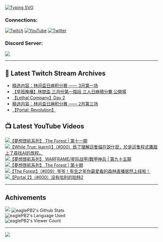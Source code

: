 <!--### Hello people, I'm EaglePB2 - The one who building something for fun 👋
Thank you for standby for this profile.   
The purpose of this profile is coming soon.   
You may come back later, as you wish if this readme.md is updated.   -->

<a href="https://git.io/typing-svg"><img src="https://readme-typing-svg.herokuapp.com?font=Fira+Code&duration=1000&pause=5000&vCenter=true&random=false&width=500&lines=%F0%9F%91%8B+Hello+Everyone%2C+I'm+EaglePB2.;%F0%9F%99%87+Thank+you+for+stopping+by+my+profile.+;%F0%9F%94%AD+%3D%3D%3D%3D+%F0%9F%94%AD;%F0%9F%91%8B+%E4%BD%A0%E5%A5%BD%EF%BC%8C%E6%AD%A1%E8%BF%8E%E4%BE%86%E5%88%B0%E6%88%91%E7%9A%84%E4%BB%A3%E7%A2%BC%E5%BA%AB%E3%80%82;%F0%9F%99%87+%E6%84%9F%E8%AC%9D%E5%89%8D%E4%BE%86%E5%8F%83%E8%A7%80%E5%B0%8F%E5%B1%8B+owo~" alt="Typing SVG" /></a>

### Connections:

[![Twitch](https://img.shields.io/badge/Twitch-9347FF?style=flat-square&logo=twitch&logoColor=white)](https://www.twitch.tv/eaglepb2)
[![YouTube](https://img.shields.io/badge/YouTube-%23FF0000.svg?style=flat-square&logo=YouTube&logoColor=white)](https://www.youtube.com/eaglepb2)
[![Twitter](https://img.shields.io/badge/Twitter-%231DA1F2.svg?style=flat-square&logo=Twitter&logoColor=white)](https://twitter.com/eaglepb2)

### Discord Server:

[![](https://invidget.switchblade.xyz/qKrub9b?theme=dark&language=ch)](https://discord.gg/qKrub9b)

---

## 👾 Latest Twitch Stream Archives
<!-- TWITCH:START -->
- [精选内容：林间盃日麻积分赛 —— 3月第一场](https://www.twitch.tv/videos/2082892663)
- [【早班晚播】林間盃 三月份第一階段 三人日麻積分賽 公開場](https://www.twitch.tv/videos/2082791660)
- [【Lethal Company】Day 2](https://www.twitch.tv/videos/2070383451)
- [精选内容：林间盃日麻积分赛 —— 2月第三场](https://www.twitch.tv/videos/2070243227)
- [【Portal: Revolution】](https://www.twitch.tv/videos/2068592405)
<!-- TWITCH:END -->



## 📺 Latest YouTube Videos
<!-- YOUTUBE:START -->
<!-- YOUTUBE:END -->

<!-- BEGIN YOUTUBE-CARDS -->
<a href="https://www.youtube.com/watch?v=csv3JB2kO4Y">
  <picture>
    <source media="(prefers-color-scheme: dark)" srcset="https://ytcards.demolab.com/?id=csv3JB2kO4Y&title=%E3%80%90%E5%A4%A2%E6%83%B3%E5%95%93%E8%88%AA%E7%B3%BB%E5%88%97%E3%80%91+The+Forest+%7C+%E7%AC%AC%E5%8D%81%E4%B8%80%E6%9C%9F&lang=zh&timestamp=1710220055&background_color=%230d1117&title_color=%23ffffff&stats_color=%23dedede&max_title_lines=1&width=250&border_radius=5&duration=11472">
    <img src="https://ytcards.demolab.com/?id=csv3JB2kO4Y&title=%E3%80%90%E5%A4%A2%E6%83%B3%E5%95%93%E8%88%AA%E7%B3%BB%E5%88%97%E3%80%91+The+Forest+%7C+%E7%AC%AC%E5%8D%81%E4%B8%80%E6%9C%9F&lang=zh&timestamp=1710220055&background_color=%23ffffff&title_color=%2324292f&stats_color=%2357606a&max_title_lines=1&width=250&border_radius=5&duration=11472" alt="【夢想啓航系列】 The Forest | 第十一期" title="【夢想啓航系列】 The Forest | 第十一期">
  </picture>
</a>
<a href="https://www.youtube.com/watch?v=hsYra9oXCDs">
  <picture>
    <source media="(prefers-color-scheme: dark)" srcset="https://ytcards.demolab.com/?id=hsYra9oXCDs&title=%E3%80%90While+True%3A+learn%28%29%E3%80%91%EF%BC%88%23000%EF%BC%89%E7%88%B2%E4%BA%86%E7%90%86%E8%A7%A3%E9%80%99%E9%9A%BB%E8%B2%93%E5%9C%A8%E8%AA%AC%E4%BB%80%E9%BA%BD%EF%BC%8C%E6%96%BC%E6%98%AF%E9%80%99%E9%9A%BB%E7%A8%8B%E5%BC%8F%E9%B7%B9%E8%B8%8F%E4%B8%8A%E4%BA%86%E5%B0%8B%E6%89%BEAI%E7%9A%84%E6%97%85%E7%A8%8B%E3%80%82&lang=zh&timestamp=1710152712&background_color=%230d1117&title_color=%23ffffff&stats_color=%23dedede&max_title_lines=1&width=250&border_radius=5&duration=30318">
    <img src="https://ytcards.demolab.com/?id=hsYra9oXCDs&title=%E3%80%90While+True%3A+learn%28%29%E3%80%91%EF%BC%88%23000%EF%BC%89%E7%88%B2%E4%BA%86%E7%90%86%E8%A7%A3%E9%80%99%E9%9A%BB%E8%B2%93%E5%9C%A8%E8%AA%AC%E4%BB%80%E9%BA%BD%EF%BC%8C%E6%96%BC%E6%98%AF%E9%80%99%E9%9A%BB%E7%A8%8B%E5%BC%8F%E9%B7%B9%E8%B8%8F%E4%B8%8A%E4%BA%86%E5%B0%8B%E6%89%BEAI%E7%9A%84%E6%97%85%E7%A8%8B%E3%80%82&lang=zh&timestamp=1710152712&background_color=%23ffffff&title_color=%2324292f&stats_color=%2357606a&max_title_lines=1&width=250&border_radius=5&duration=30318" alt="【While True: learn()】（#000）爲了理解這隻貓在説什麽，於是這隻程式鷹踏上了尋找AI的旅程。" title="【While True: learn()】（#000）爲了理解這隻貓在説什麽，於是這隻程式鷹踏上了尋找AI的旅程。">
  </picture>
</a>
<a href="https://www.youtube.com/watch?v=ekFKv1A1dmo">
  <picture>
    <source media="(prefers-color-scheme: dark)" srcset="https://ytcards.demolab.com/?id=ekFKv1A1dmo&title=%E3%80%90%E5%A4%A2%E6%83%B3%E5%95%93%E8%88%AA%E7%B3%BB%E5%88%97%E3%80%91+WARFRAME%2F%E6%98%9F%E9%99%85%E6%88%98%E7%94%B2%2F%E6%88%B0%E7%94%B2%E7%A5%9E%E5%85%B5+%7C+%E7%AC%AC%E4%B9%9D%E5%8D%81%E4%BA%94%E6%9C%9F&lang=zh&timestamp=1710067118&background_color=%230d1117&title_color=%23ffffff&stats_color=%23dedede&max_title_lines=1&width=250&border_radius=5&duration=14767">
    <img src="https://ytcards.demolab.com/?id=ekFKv1A1dmo&title=%E3%80%90%E5%A4%A2%E6%83%B3%E5%95%93%E8%88%AA%E7%B3%BB%E5%88%97%E3%80%91+WARFRAME%2F%E6%98%9F%E9%99%85%E6%88%98%E7%94%B2%2F%E6%88%B0%E7%94%B2%E7%A5%9E%E5%85%B5+%7C+%E7%AC%AC%E4%B9%9D%E5%8D%81%E4%BA%94%E6%9C%9F&lang=zh&timestamp=1710067118&background_color=%23ffffff&title_color=%2324292f&stats_color=%2357606a&max_title_lines=1&width=250&border_radius=5&duration=14767" alt="【夢想啓航系列】 WARFRAME/星际战甲/戰甲神兵 | 第九十五期" title="【夢想啓航系列】 WARFRAME/星际战甲/戰甲神兵 | 第九十五期">
  </picture>
</a>
<a href="https://www.youtube.com/watch?v=ypg3f-qHQRg">
  <picture>
    <source media="(prefers-color-scheme: dark)" srcset="https://ytcards.demolab.com/?id=ypg3f-qHQRg&title=%E3%80%90%E5%A4%A2%E6%83%B3%E5%95%93%E8%88%AA%E7%B3%BB%E5%88%97%E3%80%91+The+Forest+%7C+%E7%AC%AC%E5%8D%81%E6%9C%9F&lang=zh&timestamp=1709960045&background_color=%230d1117&title_color=%23ffffff&stats_color=%23dedede&max_title_lines=1&width=250&border_radius=5&duration=15998">
    <img src="https://ytcards.demolab.com/?id=ypg3f-qHQRg&title=%E3%80%90%E5%A4%A2%E6%83%B3%E5%95%93%E8%88%AA%E7%B3%BB%E5%88%97%E3%80%91+The+Forest+%7C+%E7%AC%AC%E5%8D%81%E6%9C%9F&lang=zh&timestamp=1709960045&background_color=%23ffffff&title_color=%2324292f&stats_color=%2357606a&max_title_lines=1&width=250&border_radius=5&duration=15998" alt="【夢想啓航系列】 The Forest | 第十期" title="【夢想啓航系列】 The Forest | 第十期">
  </picture>
</a>
<a href="https://www.youtube.com/watch?v=QFRBmVD9epI">
  <picture>
    <source media="(prefers-color-scheme: dark)" srcset="https://ytcards.demolab.com/?id=QFRBmVD9epI&title=%E3%80%90The+Forest%E3%80%91%EF%BC%88%23009%EF%BC%89%E7%88%B7%E7%88%B7%EF%BC%81%E6%9C%89%E7%94%9F%E4%B9%8B%E5%B9%B4%E4%BD%A0%E6%9C%80%E7%88%B1%E7%9C%8B%E7%9A%84%E6%A3%AE%E6%9E%97%E7%9B%B4%E6%92%AD%E5%B1%85%E7%84%B6%E4%B8%8A%E7%BA%BF%E5%95%A6%EF%BC%81&lang=zh&timestamp=1709805678&background_color=%230d1117&title_color=%23ffffff&stats_color=%23dedede&max_title_lines=1&width=250&border_radius=5&duration=21527">
    <img src="https://ytcards.demolab.com/?id=QFRBmVD9epI&title=%E3%80%90The+Forest%E3%80%91%EF%BC%88%23009%EF%BC%89%E7%88%B7%E7%88%B7%EF%BC%81%E6%9C%89%E7%94%9F%E4%B9%8B%E5%B9%B4%E4%BD%A0%E6%9C%80%E7%88%B1%E7%9C%8B%E7%9A%84%E6%A3%AE%E6%9E%97%E7%9B%B4%E6%92%AD%E5%B1%85%E7%84%B6%E4%B8%8A%E7%BA%BF%E5%95%A6%EF%BC%81&lang=zh&timestamp=1709805678&background_color=%23ffffff&title_color=%2324292f&stats_color=%2357606a&max_title_lines=1&width=250&border_radius=5&duration=21527" alt="【The Forest】（#009）爷爷！有生之年你最爱看的森林直播居然上线啦！" title="【The Forest】（#009）爷爷！有生之年你最爱看的森林直播居然上线啦！">
  </picture>
</a>
<a href="https://www.youtube.com/watch?v=7AABgOsMwcA">
  <picture>
    <source media="(prefers-color-scheme: dark)" srcset="https://ytcards.demolab.com/?id=7AABgOsMwcA&title=%E3%80%90Portal+2%E3%80%91%EF%BC%88%23000%EF%BC%89%E6%B2%A1%E6%9C%89%E5%93%88%E5%88%A9%E7%9A%84%E7%8F%80%E7%89%B92&lang=zh&timestamp=1709710233&background_color=%230d1117&title_color=%23ffffff&stats_color=%23dedede&max_title_lines=1&width=250&border_radius=5&duration=18516">
    <img src="https://ytcards.demolab.com/?id=7AABgOsMwcA&title=%E3%80%90Portal+2%E3%80%91%EF%BC%88%23000%EF%BC%89%E6%B2%A1%E6%9C%89%E5%93%88%E5%88%A9%E7%9A%84%E7%8F%80%E7%89%B92&lang=zh&timestamp=1709710233&background_color=%23ffffff&title_color=%2324292f&stats_color=%2357606a&max_title_lines=1&width=250&border_radius=5&duration=18516" alt="【Portal 2】（#000）没有哈利的珀特2" title="【Portal 2】（#000）没有哈利的珀特2">
  </picture>
</a>
<!-- END YOUTUBE-CARDS -->

---

## Achivements
[![](https://github-profile-trophy.vercel.app/?username=eaglepb2&theme=monokai&no-bg=true&&title=Repositories,Issues,Commit,MultiLanguage)](https://github.com/anuraghazra/github-readme-stats)
<img align="center" alt="eaglePB2's Github Stats" src="https://github-readme-stats.vercel.app/api?username=eaglePB2&show_icons=true&hide_border=true&theme=merko" />
<br>
<img align="center" alt="eaglePB2's Language Used" src="https://github-readme-stats.vercel.app/api/top-langs/?username=eaglePB2&show_icons=true&hide_border=true&theme=merko&layout=compact&langs_count=8" />
<br>
<img align="center" alt="eaglePB2's Viewer Count" src="https://visitcount.itsvg.in/api?id=eaglepb2&label=Profile%20Views&color=3&icon=5&pretty=true" />

<hr>

<!-- RANDOMQUOTE:START -->
![](https://quotes-github-readme.vercel.app/api?type=horizontal&theme=merko)
<!-- RANDOMQUOTE:END -->


<!--
       _____   _   _   _____       _____   _   _   ____   
      |_   _| | | | | |  ___|     |  ___| | \ | | |  _  \  
        | |   | |_| | | |___      | |___  |  \| | | | | | 
        | |   |  _  | |  ___|     |  ___| |     | | | | | 
        | |   | | | | | |___      | |___  | |\  | | |_| | 
        |_|   |_| |_| |_____|     |_____| |_| \_| |____ / 
      
-->

